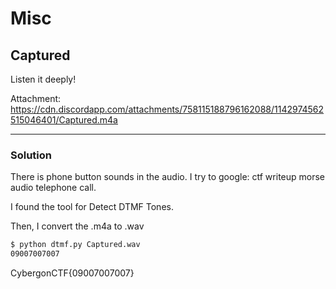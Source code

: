 # Misc

## Captured

Listen it deeply!

Attachment: https://cdn.discordapp.com/attachments/758115188796162088/1142974562515046401/Captured.m4a

---

### Solution

There is phone button sounds in the audio. I try to google: ctf writeup morse audio telephone call.

I found the tool for Detect DTMF Tones.

Then, I convert the .m4a to .wav

```bash
$ python dtmf.py Captured.wav
09007007007
```

CybergonCTF{09007007007}